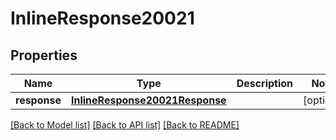 # InlineResponse20021

## Properties
Name | Type | Description | Notes
------------ | ------------- | ------------- | -------------
**response** | [**InlineResponse20021Response**](InlineResponse20021Response.md) |  | [optional] 

[[Back to Model list]](../README.md#documentation-for-models) [[Back to API list]](../README.md#documentation-for-api-endpoints) [[Back to README]](../README.md)


